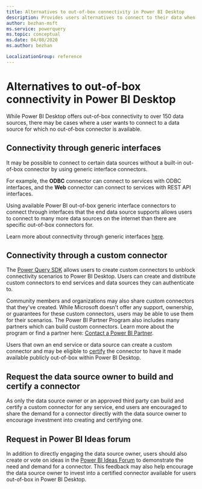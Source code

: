 ```yaml
---
title: Alternatives to out-of-box connectivity in Power BI Desktop
description: Provides users alternatives to connect to their data when no out-of-box connector is available
author: bezhan-msft
ms.service: powerquery
ms.topic: conceptual
ms.date: 04/08/2020
ms.author: bezhan

LocalizationGroup: reference
---
```


# Alternatives to out-of-box connectivity in Power BI Desktop

While Power BI Desktop offers out-of-box connectivity to over 150 data sources, there may be cases where a user wants to connect to a data source for which no out-of-box connector is available. 

## Connectivity through generic interfaces

It may be possible to connect to certain data sources without a built-in out-of-box connector by using generic interface connectors.

For example, the **ODBC** connector can connect to services with ODBC interfaces, and the **Web** connector can connect to services with REST API interfaces.

Using available Power BI out-of-box generic interface connectors to connect through interfaces that the end data source supports allows users to connect to many more data sources on the internet than there are specific out-of-box connectors for. 

Learn more about connectivity through generic interfaces [here](/power-bi/connect-data/desktop-connect-using-generic-interfaces).

## Connectivity through a custom connector

The [Power Query SDK](./installingsdk.md) allows users to create custom connectors to unblock connectivity scenarios to Power BI Desktop. Users can create and distribute custom connectors to end services and data sources they can authenticate to. 

Community members and organizations may also share custom connectors that they've created. While Microsoft doesn't offer any support, ownership, or guarantees for these custom connectors, users may be able to use them for their scenarios. The Power BI Partner Program also includes many partners which can build custom connectors. Learn more about the program or find a partner here: [Contact a Power BI Partner](https://powerbi.microsoft.com/find-a-partner/?term=Power+Query).

Users that own an end service or data source can create a custom connector and may be eligible to [certify](./CertificationSubmission.md) the connector to have it made available publicly out-of-box within Power BI Desktop. 

## Request the data source owner to build and certify a connector

As only the data source owner or an approved third party can build and certify a custom connector for any service, end users are encouraged to share the demand for a connector directly with the data source owner to encourage investment into creating and certifying one.

## Request in Power BI Ideas forum

In addition to directly engaging the data source owner, users should also create or vote on ideas in the [Power BI Ideas Forum](https://ideas.powerbi.com) to demonstrate the need and demand for a connector. This feedback may also help encourage the data source owner to invest into a certified connector available for users out-of-box in Power BI Desktop. 
